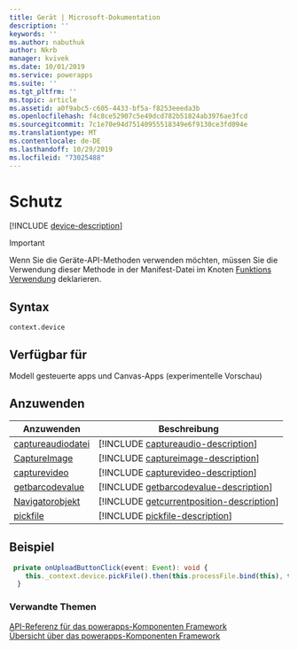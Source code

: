```yaml
---
title: Gerät | Microsoft-Dokumentation
description: ''
keywords: ''
ms.author: nabuthuk
author: Nkrb
manager: kvivek
ms.date: 10/01/2019
ms.service: powerapps
ms.suite: ''
ms.tgt_pltfrm: ''
ms.topic: article
ms.assetid: a0f9abc5-c605-4433-bf5a-f8253eeeda3b
ms.openlocfilehash: f4c8ce52907c5e49dcd782b51824ab3976ae3fcd
ms.sourcegitcommit: 7c1e70e94d75140955518349e6f9130ce3fd094e
ms.translationtype: MT
ms.contentlocale: de-DE
ms.lasthandoff: 10/29/2019
ms.locfileid: "73025488"
---
```

# <a name="device"></a>Schutz

[!INCLUDE [device-description](includes/device-description.md)]

> [!IMPORTANT]
> Wenn Sie die Geräte-API-Methoden verwenden möchten, müssen Sie die Verwendung dieser Methode in der Manifest-Datei im Knoten [Funktions Verwendung](../manifest-schema-reference/feature-usage.md) deklarieren.

## <a name="syntax"></a>Syntax

`context.device`

## <a name="available-for"></a>Verfügbar für 

Modell gesteuerte apps und Canvas-Apps (experimentelle Vorschau)

## <a name="methods"></a>Anzuwenden

|Anzuwenden | Beschreibung |
| ------------- |-------------|
|[captureaudiodatei](device/captureaudio.md)|[!INCLUDE [captureaudio-description](device/includes/captureaudio-description.md)]|
|[CaptureImage](device/captureimage.md)|[!INCLUDE [captureimage-description](device/includes/captureimage-description.md)]|
|[capturevideo](device/capturevideo.md)|[!INCLUDE [capturevideo-description](device/includes/capturevideo-description.md)]|
|[getbarcodevalue](device/getbarcodevalue.md)|[!INCLUDE [getbarcodevalue-description](device/includes/getbarcodevalue-description.md)]|
|[Navigatorobjekt](device/getcurrentposition.md)|[!INCLUDE [getcurrentposition-description](device/includes/getcurrentposition-description.md)]|
|[pickfile](device/pickfile.md)|[!INCLUDE [pickfile-description](device/includes/pickfile-description.md)]|

## <a name="example"></a>Beispiel

```TypeScript
 private onUploadButtonClick(event: Event): void {
    this._context.device.pickFile().then(this.processFile.bind(this), this.showError.bind(this));
  }
```

### <a name="related-topics"></a>Verwandte Themen

[API-Referenz für das powerapps-Komponenten Framework](../reference/index.md)<br/>
[Übersicht über das powerapps-Komponenten Framework](../overview.md)
